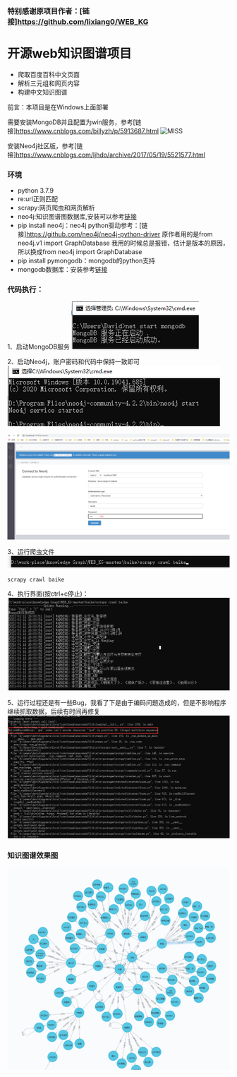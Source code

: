 ### 特别感谢原项目作者：[链接]https://github.com/lixiang0/WEB_KG

# 开源web知识图谱项目

- 爬取百度百科中文页面
- 解析三元组和网页内容
- 构建中文知识图谱


前言：本项目是在Windows上面部署

需要安装MongoDB并且配置为win服务，参考[链接]https://www.cnblogs.com/billyzh/p/5913687.html
![MISS](./imgs/MongoDB.png)

安装Neo4j社区版，参考[链接]https://www.cnblogs.com/ljhdo/archive/2017/05/19/5521577.html

### 环境

- python 3.7.9
- re:url正则匹配
- scrapy:网页爬虫和网页解析
- neo4j:知识图谱图数据库,安装可以参考[链接](http://blog.rubenxiao.com/posts/install-neo4j.html)
- pip install neo4j：neo4j python驱动参考：[链接]https://github.com/neo4j/neo4j-python-driver
原作者用的是from neo4j.v1 import GraphDatabase
我用的时候总是报错，估计是版本的原因，所以换成from neo4j import GraphDatabase
- pip install pymongodb：mongodb的python支持
- mongodb数据库：安装参考[链接](https://docs.mongodb.com/manual/tutorial/install-mongodb-on-ubuntu/)


### 代码执行：
1、启动MongoDB服务
![MISS](./imgs/start_mongo.png)

2、启动Neo4j，账户密码和代码中保持一致即可
![MISS](./imgs/start_neo4j.png)

![MISS](./imgs/neo4j_browser.png)

3、运行爬虫文件
![MISS](./imgs/start_spider.png)
```
scrapy crawl baike
```
4、执行界面(按ctrl+c停止)：
![MISS](./imgs/run_spider.png)

5、运行过程还是有一些Bug，我看了下是由于编码问题造成的，但是不影响程序继续抓取数据，后续有时间再修复
![MISS](./imgs/spider_bug.png)


### 知识图谱效果图

![](./imgs/kg.png)




